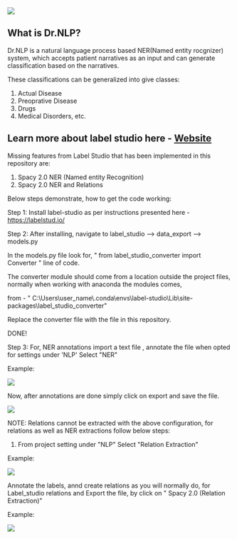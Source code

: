 <img src="https://github.com/iAveshh/Dr.nlp/blob/main/drnlp.jpg"/>




## What is Dr.NLP?

Dr.NLP is a natural language process based NER(Named entity rocgnizer) system, which accepts patient narratives as an input and can generate classification based on the narratives. 

These classifications can be generalized into give classes:
1. Actual Disease
2. Preoprative Disease
3. Drugs
4. Medical Disorders, etc.

## Learn more about label studio here - [Website](https://labelstud.io/)

Missing features from Label Studio that has been implemented in this repository are:
1. Spacy 2.0 NER (Named entity Recognition)
2. Spacy 2.0 NER and Relations

Below steps demonstrate, how to get the code working: 

Step 1: Install label-studio as per instructions presented here - https://labelstud.io/

Step 2: After installing, navigate to label_studio --> data_export --> models.py 

In the models.py file look for, 
" from label_studio_converter import Converter " line of code. 

The converter module should come from a location outside the project files, normally when working with anaconda the modules comes,

from - " C:\Users\user_name\\.conda\envs\label-studio\Lib\site-packages\label_studio_converter"

Replace the converter file with the file in this repository. 

  DONE! 

Step 3: For, NER annotations import a text file , annotate the file when opted for settings under 'NLP' Select "NER"

Example:

 <img src="https://github.gsissc.myatos.net/a771661/Label-Studio-Spacy-2.0/blob/main/NER%20Example.PNG" align="center" /></a>

Now, after annotations are done simply click on export and save the file.

  <img src="https://github.gsissc.myatos.net/a771661/Label-Studio-Spacy-2.0/blob/main/export%20ner.PNG" align="center" /></a>

  NOTE: Relations cannot be extracted with the above configuration, for relations as well as NER extractions follow below steps:

1. From project setting under "NLP" Select "Relation Extraction" 

  Example:

<img src="https://github.gsissc.myatos.net/a771661/Label-Studio-Spacy-2.0/blob/main/Relations.PNG" align="center" /></a>

Annotate the labels, annd create relations as you will normally do, for Label_studio relations and Export the file, by click on " Spacy 2.0 (Relation Extraction)"

Example:

<img src="https://github.gsissc.myatos.net/a771661/Label-Studio-Spacy-2.0/blob/main/export%20relations.PNG" /></a>


